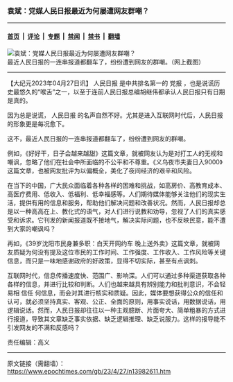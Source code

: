 ### 袁斌：党媒人民日报最近为何屡遭网友群嘲？

---

#### [首页](../../../..?n13982611) &nbsp;|&nbsp; [评论](../../../../../epoch-comment?n13982611) &nbsp;|&nbsp; [专题](../../../../../epoch-special?n13982611) &nbsp;|&nbsp; [禁闻](../../../../../epoch-news?n13982611) &nbsp;|&nbsp; [禁书](../../../../../books?n13982611) &nbsp;|&nbsp; [翻墙](https://github.com/gfw-breaker/nogfw/blob/master/README.md?n13982611)


<div><img alt="袁斌：党媒人民日报最近为何屡遭网友群嘲？" class="attachment-djy_600_400 size-djy_600_400 wp-post-image" src="https://i.epochtimes.com/assets/uploads/2023/04/id13982815-1f47d971852ffa3267380a8cb6ec4426-600x328.png"/>
<div class="caption">
 最近人民日报的一连串报道都翻车了，纷纷遭到网友的群嘲。（网上截图）
</div></div><hr/><div class="post_content" id="artbody" itemprop="articleBody">
 <!-- article content begin -->
 <p>
  【大纪元2023年04月27日讯】
  <ok href="https://www.epochtimes.com/gb/tag/%E4%BA%BA%E6%B0%91%E6%97%A5%E6%8A%A5.html">
   人民日报
  </ok>
  是中共排名第一的
  <ok href="https://www.epochtimes.com/gb/tag/%E5%85%9A%E6%8A%A5.html">
   党报
  </ok>
  ，也是说谎历史最悠久的“喉舌”之一，以至于连前人民日报总编胡继伟都承认人民日报只有日期是真的。
 </p>
 <p>
  因为总是说谎，
  <ok href="https://www.epochtimes.com/gb/tag/%E4%BA%BA%E6%B0%91%E6%97%A5%E6%8A%A5.html">
   人民日报
  </ok>
  的名声自然不好。尤其是进入互联网时代后，人民日报的形象更是每况愈下。
 </p>
 <p>
  这不，最近人民日报的一连串报道都翻车了，纷纷遭到网友的群嘲。
 </p>
 <p>
  例如，《好好干，日子会越来越甜》这篇文章，就被网友认为是对打工人的无视和嘲讽，忽略了他们在社会中所面临的不公平和不尊重。《义乌夜市夫妻日入9000》这篇文章，也被网友批评为以偏概全，美化了夜间经济的艰辛和风险。
 </p>
 <p>
  在当下的中国，广大民众面临着各种各样的困难和挑战，如高房价、高教育成本、高医疗费用、低收入、低福利、低幸福感等。人们期待媒体能够关注他们的现实生活，提供有用的信息和服务，帮助他们解决问题和改善状况。然而，人民日报却总是以一种高高在上、教化式的语气，对人们进行说教和劝导，忽视了人们的真实感受和诉求。它刊发的新闻报道既不接地气，解决实际问题，也不反映民意，能不遭到大家的嘲讽吗？
 </p>
 <p>
  再如，《39岁沈阳市民身兼多职：白天开网约车 晚上送外卖》这篇文章，就被网友质疑为何没有提及这位市民的工作时间、工作强度、工作收入、工作风险等关键信息，而只是一味地感谢政府的好政策，显得不切实际，甚至有点讽刺。
 </p>
 <p>
  互联网时代，信息传播速度快、范围广、影响深。人们可以通过多种渠道获取各种各样的信息，并进行比较和判断。人们也越来越具有辨别能力和批判意识，不会轻易相
  <ok href="https://www.epochtimes.com/gb/tag/%E4%BF%A1%E4%BB%BB.html">
   信任
  </ok>
  何信息，而会对其进行核实和质疑。因此，媒体要想获得公众的信任和认可，就必须坚持真实、客观、公正、全面的原则，用事实说话，用数据说话，用逻辑说话。然而，人民日报却往往以一种主观臆断、片面夸大、简单粗暴的方式进行报道，导致其文章缺乏事实依据、缺乏逻辑推理、缺乏说服力。这样的报导能不引发网友的不满和反感吗？
 </p>
 <p>
  责任编辑：高义
 </p>
 <!-- article content end -->
 <div id="below_article_ad">
 </div>
</div>


---

原文链接（需翻墙）：https://www.epochtimes.com/gb/23/4/27/n13982611.htm